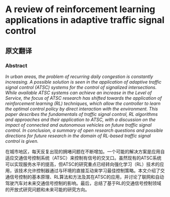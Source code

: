 # A review of reinforcement learning applications in adaptive traffic signal control



## 原文翻译



### Abstract

*In urban areas, the problem of recurring daily congestion is constantly increasing. A possible solution is seen in the application of adaptive traffic signal control (ATSC) systems for the control of signalized intersections. While available ATSC systems can achieve an increase in the Level of Service, the focus of ATSC research has shifted towards the application of reinforcement learning (RL) techniques, which allow the controller to learn the optimal control policy by direct interaction with the environment. This paper describes the fundamentals of traffic signal control, RL algorithms and approaches and their application to ATSC, with a discussion on the impact of connected and autonomous vehicles on future traffic signal control. In conclusion, a summary of open research questions and possible directions for future research in the domain of RL-based traffic signal control is given.*

在城市地区，每天反复出现的拥堵问题在不断增加。一个可能的解决方案是应用自适应交通信号控制系统（ATSC）来控制有信号的交叉口。虽然现有的ATSC系统可以实现服务水平的提高，但ATSC的研究重点已经转向强化学习（RL）技术的应用，该技术允许控制器通过与环境的直接互动来学习最佳控制策略。本文介绍了交通信号控制的基本原理、RL算法和方法及其在ATSC的应用，并讨论了联网和自动驾驶汽车对未来交通信号控制的影响。最后，总结了基于RL的交通信号控制领域的开放式研究问题和未来可能的研究方向。